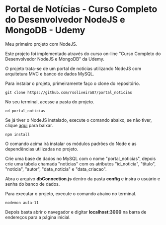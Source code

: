 # Portal de Notícias - Curso Completo do Desenvolvedor NodeJS e MongoDB - Udemy
Meu primeiro projeto com NodeJS.

Este projeto foi implementado através do curso on-line "Curso Completo do Desenvolvedor NodeJS e MongoDB" da Udemy.

O projeto trata-se de um portal de notícias utilizando NodeJS com arquitetura MVC e banco de dados MySQL.

Para instalar o projeto, primeiramente faço o clone do repositório.

    git clone https://github.com/rsoliveira87/portal_noticias

No seu terminal, acesse a pasta do projeto.

    cd portal_noticias

Se já tiver o NodeJS instalado, execute o comando abaixo, se não tiver, clique [aqui](https://nodejs.org/en/) para baixar.

    npm install

O comando acima irá instalar os módulos padrões do Node e as dependências utilizadas no projeto.

Crie uma base de dados no MySQL com o nome "portal_noticias", depois crie uma tabela chamada "noticias" com os atributos "id_noticia", "titulo", "noticia", "autor", "data_noticia" e "data_criacao".

Abra o arquivo **dbConnection.js** dentro da pasta **config** e insira o usuário e senha do banco de dados.

Para executar o projeto, execute o comando abaixo no terminal.

    nodemon aula-11

Depois basta abrir o navegador e digitar **localhost:3000** na barra de endereços para a página inicial.